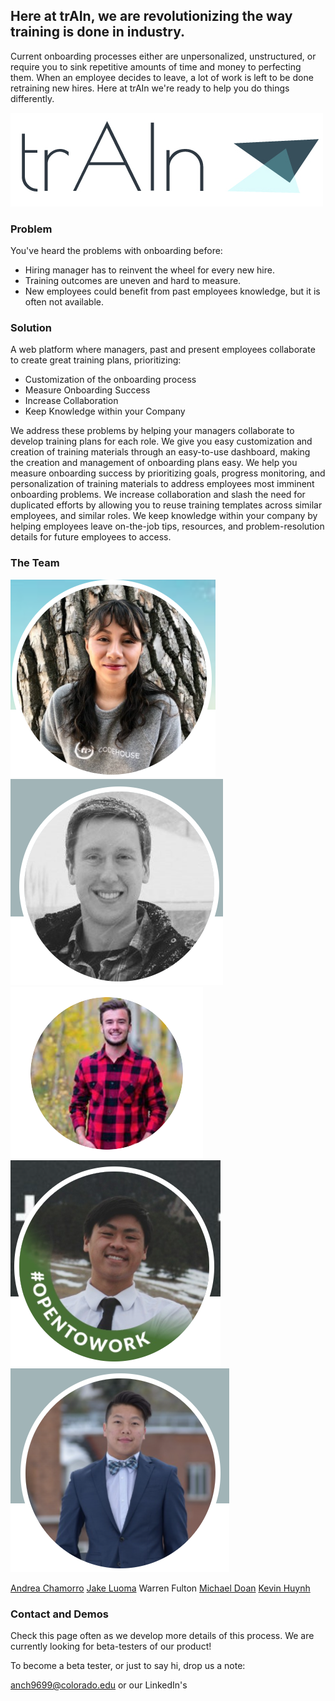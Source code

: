 ## Here at trAIn, we are revolutionizing the way training is done in industry. 

Current onboarding processes either are unpersonalized, unstructured, or require you to sink repetitive amounts of time and money to perfecting them. When an employee decides to leave, a lot of work is left to be done retraining new hires. Here at trAIn we're ready to help you do things differently. 

![trAIN-logo](trAIn-logo-1640x512.jpg)

### Problem

You've heard the problems with onboarding before:
- Hiring manager has to reinvent the wheel for every new hire.
- Training outcomes are uneven and hard to measure.
- New employees could benefit from past employees knowledge, but it is often not available. 

### Solution 
A web platform where managers, past and present employees collaborate to create great training plans, prioritizing: 

- Customization of the onboarding process
- Measure Onboarding Success
- Increase Collaboration
- Keep Knowledge within your Company

We address these problems by helping your managers collaborate to develop training plans for each role. We give you easy customization and creation of training materials through an easy-to-use dashboard, making the creation and management of onboarding plans easy. We help you measure onboarding success by prioritizing goals, progress monitoring, and personalization of training materials to address employees most imminent onboarding problems. We increase collaboration and slash the need for duplicated efforts by allowing you to reuse training templates across similar employees, and similar roles. We keep knowledge within your company by helping employees leave on-the-job tips, resources, and problem-resolution details for future employees to access. 



### The Team

![Andrea](andrea.PNG) ![Jake](jake.PNG) ![Warren](warren.PNG) ![Michael](michael.PNG) ![Kevin](kevin.PNG)

[Andrea Chamorro](https://www.linkedin.com/in/andrea-chamorroq/)
[Jake Luoma](https://www.linkedin.com/in/jake-luoma-6a3663a2/)
Warren Fulton
[Michael Doan](https://www.linkedin.com/in/michaelvdoan/)
[Kevin Huynh](https://www.linkedin.com/in/kevin-huynh-38a543194/)


### Contact and Demos

Check this page often as we develop more details of this process. We are currently looking for beta-testers of our product!

To become a beta tester, or just to say hi, drop us a note:

anch9699@colorado.edu or our LinkedIn's

